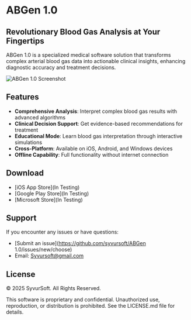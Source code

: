 # ABGen 1.0

## Revolutionary Blood Gas Analysis at Your Fingertips

ABGen 1.0 is a specialized medical software solution that transforms complex arterial blood gas data into actionable clinical insights, enhancing diagnostic accuracy and treatment decisions.

![ABGen 1.0 Screenshot](images/app-screenshot.png)

## Features

- **Comprehensive Analysis**: Interpret complex blood gas results with advanced algorithms
- **Clinical Decision Support**: Get evidence-based recommendations for treatment
- **Educational Mode**: Learn blood gas interpretation through interactive simulations
- **Cross-Platform**: Available on iOS, Android, and Windows devices
- **Offline Capability**: Full functionality without internet connection

## Download

- [iOS App Store](In Testing)
- [Google Play Store](In Testing)
- [Microsoft Store](In Testing)



## Support

If you encounter any issues or have questions:
- [Submit an issue](https://github.com/syvursoft/ABGen 1.0/issues/new/choose)
- Email: Syvursoft@gmail.com

## License

© 2025 SyvurSoft. All Rights Reserved.

This software is proprietary and confidential. Unauthorized use, reproduction, or distribution is prohibited. See the LICENSE.md file for details.
